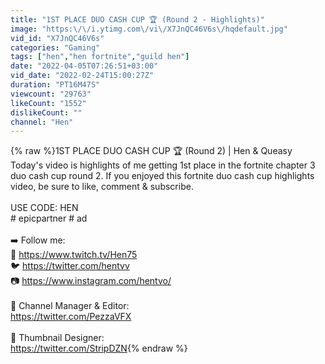 ```yaml
---
title: "1ST PLACE DUO CASH CUP 🏆 (Round 2 - Highlights)"
image: "https:\/\/i.ytimg.com\/vi\/X7JnQC46V6s\/hqdefault.jpg"
vid_id: "X7JnQC46V6s"
categories: "Gaming"
tags: ["hen","hen fortnite","guild hen"]
date: "2022-04-05T07:26:51+03:00"
vid_date: "2022-02-24T15:00:27Z"
duration: "PT16M47S"
viewcount: "29763"
likeCount: "1552"
dislikeCount: ""
channel: "Hen"
---
```

{% raw %}1ST PLACE DUO CASH CUP 🏆 (Round 2) | Hen &amp; Queasy<br />Today's video is highlights of me getting 1st place in the fortnite chapter 3 duo cash cup round 2. If you enjoyed this fortnite duo cash cup highlights video, be sure to like, comment &amp; subscribe. <br /><br />USE CODE: HEN<br /># epicpartner # ad<br /><br />➡️ Follow me:<br />🎥 <a rel="nofollow" target="blank" href="https://www.twitch.tv/Hen75">https://www.twitch.tv/Hen75</a><br />🐦 <a rel="nofollow" target="blank" href="https://twitter.com/hentvv">https://twitter.com/hentvv</a><br />📷 <a rel="nofollow" target="blank" href="https://www.instagram.com/hentvo/">https://www.instagram.com/hentvo/</a><br /><br />🎥 Channel Manager &amp; Editor:<br /><a rel="nofollow" target="blank" href="https://twitter.com/PezzaVFX">https://twitter.com/PezzaVFX</a><br /><br />🎨 Thumbnail Designer:<br /><a rel="nofollow" target="blank" href="https://twitter.com/StripDZN">https://twitter.com/StripDZN</a>{% endraw %}
